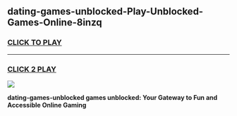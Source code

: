
## dating-games-unblocked-Play-Unblocked-Games-Online-8inzq
<h3>
<a href="https://premium76.site?title=dating-games-unblocked&ref=24A">CLICK TO PLAY</a></h3>
<hr>

<h3>
<a href="https://premium76.site?title=dating-games-unblocked&ref=24A">CLICK 2 PLAY</a>
  
</h3>

<a href="https://premium76.site?title=dating-games-unblocked&ref=24A"><img src="https://clearcache.store/games.png"></a>


**dating-games-unblocked games unblocked: Your Gateway to Fun and Accessible Online Gaming**
